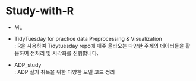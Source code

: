 # Study-with-R

  - ML<br>

  - TidyTuesday for practice data Preprocessing & Visualization<br>
    : R을 사용하여 Tidytuesday repo에 매주 올라오는 다양한 주제의 데이터들을 활용하여 전처리 및 시각화를 진행합니다.<br>
  
  - ADP_study<br>
    : ADP 실기 취득을 위한 다양한 모델 코드 정리
